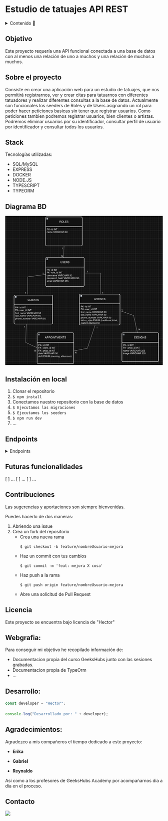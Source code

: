 # Estudio de tatuajes API REST

<details>
  <summary>Contenido 📝</summary>
  <ol>
    <li><a href="#objetivo">Objetivo</a></li>
    <li><a href="#sobre-el-proyecto">Sobre el proyecto</a></li>
    <li><a href="#stack">Stack</a></li>
    <li><a href="#diagrama-bd">Diagrama</a></li>
    <li><a href="#instalación-en-local">Instalación</a></li>
    <li><a href="#endpoints">Endpoints</a></li>
    <li><a href="#futuras-funcionalidades">Futuras funcionalidades</a></li>
    <li><a href="#contribuciones">Contribuciones</a></li>
    <li><a href="#licencia">Licencia</a></li>
    <li><a href="#webgrafia">Webgrafia</a></li>
    <li><a href="#desarrollo">Desarrollo</a></li>
    <li><a href="#agradecimientos">Agradecimientos</a></li>
    <li><a href="#contacto">Contacto</a></li>
  </ol>
</details>

## Objetivo

Este proyecto requería una API funcional conectada a una base de datos con al menos una relación de uno a muchos y una relación de muchos a muchos.

## Sobre el proyecto

Consiste en crear una aplicación web para un estudio de tatuajes, que nos permitirá registrarnos, ver y crear citas para tatuarnos con diferentes tatuadores y realizar diferentes consultas a la base de datos. Actualmente son funcionales los seeders de Roles y de Users asignando un rol para poder hacer peticiones basicas sin tener que registrar usuarios. Como peticiones tambien podremos registrar usuarios, bien clientes o artistas. Podremos eliminar usuarios por su identificador, consultar perfil de usuario por identificador y consultar todos los usuarios.

## Stack

Tecnologías utilizadas:

- SQL/MySQL
- EXPRESS
- DOCKER
- NODE.JS
- TYPESCRIPT
- TYPEORM

## Diagrama BD

!['imagen-db'](./EstudioTatuajesDB.png)

## Instalación en local

1. Clonar el repositorio
2. `$ npm install`
3. Conectamos nuestro repositorio con la base de datos
4. `$ Ejecutamos las migraciones`
5. `$ Ejecutamos los seeders`
6. `$ npm run dev`
7. ...

## Endpoints

<details>
<summary>Endpoints</summary>

- AUTH

- REGISTER CLIENT

          POST http://localhost:3000/api/auth/registerClient

    body:

    ```js
        {
            "username": "josefa86",
            "email": "josefa86@email.com",
            "password": "123548abc",
            "first_name": "Jose",
            "phone_number": "635873637"
        }
    ```
- REGISTER ARTIST

          POST http://localhost:3000/api/auth/registerArtist

    body:

    ```js
        {
            "username": "Tomas55",
            "email": "Tomas55@email.com",
            "password": "129876abc",
            "first_name": "Tomas",
            "phone_number": "65986843",
            "tattoo_style": "traditional"
        }
    ```

- LOGIN

          POST http://localhost:3000/api/authlogin

    body:

    ```js
        {
            "email": "david@email.com",
            "password_hash": "123456abc"
        }
    ```

- GET PROFILE (NUESTRO UNICAMENTE, DEBEREMOS ESTAR LOGEADOS)

          GET http://localhost:3000/api/:id

    - Insertamos el ID de nuestro user para visualizar los datos del perfil.

- UPDATE USER

          PATCH http://localhost:3000/api/auth/:id

    body:

    ```js
        {
            "username": "Davicin76"
        }
    ```


- APPOINTMENTS

- CREAR UN APPOINTMENT (UNICAMENTE PUEDEN LOS ARTISTAS)

          POST http://localhost:3000/api/appointments/newAppointment

      body:

    ```js
        {
            "client": "2",
            "artist": "2",
            "date": "2024-05-14",
            "shift": "afternoon"
        }
    ```

- MODIFICAR DATOS DE UN APPOINTMENT (UNICAMENTE PUEDEN LOS ARTISTAS)

           PATCH http://localhost:3000/api/appointments/update/:id

        body:

    ```js
        {
            "shift": "afternoon"
        }   

- BORRAR UN APPOINTMENT (UNICAMENTE PUEDEN LOS ARTISTAS)

           DELETE http://localhost:3000/api/appointments/delete/:id

- VISUALIZAR LAS CITAS QUE TENGA UN PROPIO CLIENTE (UNICAMENTE)

           GET http://localhost:3000/api/appointments/myClientSessions/:id

- VISUALIZAR LAS CITAS QUE TENGA UN PROPIO ARTISTA (UNICAMENTE)

           GET http://localhost:3000/api/appointments/myArtistSessions/:id


- VISUALIZAR TODOS LOS ARTISTAS

           GET http://localhost:3000/api/auth/getAllArtists

          


</details>

## Futuras funcionalidades

[ ] ...
[ ] ...
[ ] ...

## Contribuciones

Las sugerencias y aportaciones son siempre bienvenidas.

Puedes hacerlo de dos maneras:

1. Abriendo una issue
2. Crea un fork del repositorio
   - Crea una nueva rama
     ```
     $ git checkout -b feature/nombreUsuario-mejora
     ```
   - Haz un commit con tus cambios
     ```
     $ git commit -m 'feat: mejora X cosa'
     ```
   - Haz push a la rama
     ```
     $ git push origin feature/nombreUsuario-mejora
     ```
   - Abre una solicitud de Pull Request

## Licencia

Este proyecto se encuentra bajo licencia de "Hector"

## Webgrafia:

Para conseguir mi objetivo he recopilado información de:

- Documentacion propia del curso GeeksHubs junto con las sesiones grabadas.
- Documentacion propia de TypeOrm
- ...

## Desarrollo:

```js
const developer = "Hector";

console.log("Desarrollado por: " + developer);
```

## Agradecimientos:

Agradezco a mis compañeros el tiempo dedicado a este proyecto:

- **Erika**

- **Gabriel**

- **Reynaldo**

Así como a los profesores de GeeksHubs Academy por acompañarnos dia a dia en el proceso.

## Contacto

<a href = "hsoriano9986@gmail.com"><img src="https://img.shields.io/badge/Gmail-C6362C?style=for-the-badge&logo=gmail&logoColor=white" target="_blank"></a>
